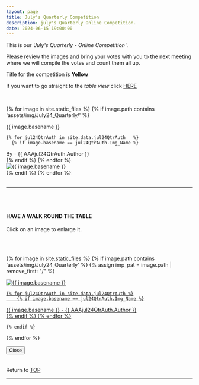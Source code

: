 ```yaml
---
layout: page
title: July's Quarterly Competition
description: july's Quarterly Online Competition.
date: 2024-06-15 19:00:00
---
```


This is our _'July's Quarterly - Online Competition'_. 

Please review the images and bring your votes with you to the next meeting where we will compile the votes and count them all up.
<!-- <a target="_blank" href="https://surveyhero.com/c/k3qpnzzw">VOTE HERE</a>  -->

<p>Title for the competition is <strong>Yellow</strong></p> 

If you want to go straight to the *table view* click <a href="#tableView">HERE</a>

<!-- <br>
### !!! VOTING IS NOW CLOSED !!!
<br> -->

<br>

<!-- This loops through all the images in specified folder -->
{% for image in site.static_files %}
    {% if image.path contains 'assets/img/July24_Quarterly/' %}
<div class="Number">{{ image.basename }}</div>

<!-- This runs and checks if there is a matching author in the file -->
    {% for jul24QtrAuth in site.data.jul24QtrAuth   %}
      {% if image.basename == jul24QtrAuth.Img_Name %}
<div class="subName">By - {{ AAAjul24QtrAuth.Author }}</div>
      {% endif %}
    {% endfor %}


<div>
    <img class="col three Comp_Img" src="{{ site.baseurl }}{{ image.path }}" alt="{{ image.basename }}">
</div>
    {% endif %}
{% endfor %}



<br>
<br>

<hr id="tableView">

<br>
<br>

<div class="col three caption">
    <h4>HAVE A WALK ROUND THE TABLE </h4>
    <p>Click on an image to enlarge it.</p>    
</div>

<br>
<br>


<!-- MASONARY GRID -->
<div class="full-width">
	<div class="grid">

{% for image in site.static_files %}
    {% if image.path contains 'assets/img/July24_Quarterly' %}
        {% assign imp_pat = image.path | remove_first: "/" %}
<div class="grid__item" data-size="1280x1280">  
    <a href="{{ site.baseurl }}{{ image.path }}" class="img-wrap" alt="{{ image.basename }}">
        <img src="{{ site.baseurl }}{{ image.path }}" alt="{{ image.basename }}" />

    {% for jul24QtrAuth in site.data.jul24QtrAuth %}
        {% if image.basename == jul24QtrAuth.Img_Name %}
<div class="description description--grid">{{ image.basename }} - {{ AAAjul24QtrAuth.Author }}</div>
        {% endif %}
    {% endfor %}

</a>
</div>

    {% endif %}
{% endfor %}
	</div>

<!-- /grid -->
<div class="preview">
	<button class="action action--close"><i class="fa fa-times"></i><span class="text-hidden">Close</span></button>
	<div class="description description--preview"></div>
</div>
</div>
<!-- MASONARY GRID END -->

<br>
<br>

<div class="col three caption">
    Return to <a href="#top">TOP</a>
</div>

<hr>





